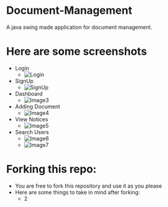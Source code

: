 # Document-Management
A java swing made application for document management.

# Here are some screenshots
* Login
  * ![Login](https://github.com/tronketh/Document-Management/blob/master/screenshot/i1.jpg?raw=true "Login")
* SignUp  
  * ![SignUp](https://github.com/tronketh/Document-Management/blob/master/screenshot/i2.jpg?raw=true "SignUp")
* Dashboard
  * ![Image3](https://github.com/tronketh/Document-Management/blob/master/screenshot/i3.jpg?raw=true "Image3")
* Adding Document
  * ![Image4](https://github.com/tronketh/Document-Management/blob/master/screenshot/i4.jpg?raw=true "Image4")
* View Notices
  * ![Image5](https://github.com/tronketh/Document-Management/blob/master/screenshot/i5.jpg?raw=true "Image5")
* Search Users
  * ![Image6](https://github.com/tronketh/Document-Management/blob/master/screenshot/i6.jpg?raw=true "Image6")
  * ![Image7](https://github.com/tronketh/Document-Management/blob/master/screenshot/i7.jpg?raw=true "Image7")
  
# Forking this repo:
* You are free to fork this repository and use it as you please
* Here are some things to take in mind after forking:
  * 2
